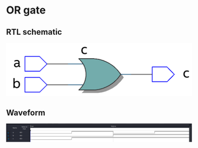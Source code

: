 # OR gate

## RTL schematic

![image-20220227143859788](README.assets/image-20220227143859788.png)

## Waveform

![image-20220227143906574](README.assets/image-20220227143906574.png)

